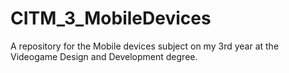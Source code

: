 # CITM_3_MobileDevices
A repository for the Mobile devices subject on my 3rd year at the Videogame Design and Development degree.
